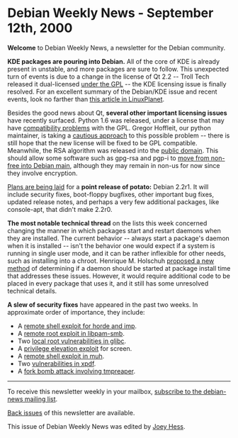 
Debian Weekly News - September 12th, 2000
=========================================



**Welcome** to Debian Weekly News, a newsletter for the Debian community.




**KDE packages are pouring into Debian.** All of the core of KDE is already
present in unstable, and more packages are sure to follow. This unexpected
turn of events is due to a change in the license of Qt 2.2 -- Troll Tech
released it dual-licensed
[under the
GPL](http://www.linuxplanet.com/linuxplanet/reports/2269/1/) -- the KDE licensing issue is finally resolved.
For an excellent summary of the Debian/KDE issue and recent events,
look no farther than
[this
article in LinuxPlanet](http://www.linuxplanet.com/linuxplanet/opinions/2281/1/).




Besides the good news about Qt, **several other important licensing
issues**
have recently surfaced. Python 1.6 was released, under a license that may
have [compatibility problems](https://lists.debian.org/debian-legal-0009/msg00029.html)
with the GPL. Gregor Hoffleit, our python maintainer, is taking a
[cautious
approach](https://lists.debian.org/debian-devel-0009/msg00649.html) to this possible problem -- there is still hope that the new
license will be fixed to be GPL compatible. Meanwhile, the RSA algorithm was
released into the [public domain](http://www.rsasecurity.com/news/pr/000906-1.html). This should allow some software such as gpg-rsa and pgp-i
to [move from
non-free into Debian main](https://lists.debian.org/debian-devel-0009/msg00450.html), although they may remain in non-us for now
since they involve encryption.




[Plans are being laid](https://www.debian.org/News/weekly/2000/29/mail#mail1) for a **point release of
potato:** Debian 2.2r1. It will include security fixes, boot-floppy
bugfixes, other important bug fixes, updated release notes, and perhaps a
very few additional packages, like console-apt, that didn't make 2.2r0.




**The most notable technical thread** on the lists this week concerned
changing the manner in which packages start and restart daemons when they are
installed. The current behavior -- always start a package's daemon when it
is installed -- isn't the behavior one would expect if a system is running
in single user mode, and it can be rather inflexible for other needs, such
as installing into a chroot. Henrique M. Holschuh
[proposed a
new method](https://lists.debian.org/debian-devel-0009/msg00666.html) of determining if a daemon should be started at package install
time that addresses these issues. However, it would require additional code to
be placed in every package that uses it, and it still has some unresolved
technical details.




**A slew of security fixes** have appeared in the past two weeks. In
approximate order of importance, they include:



* A [remote shell exploit for
horde and imp](https://www.debian.org/security/2000/20000910).
* A [remote root exploit in
libpam-smb](https://www.debian.org/security/2000/20000911).
* Two [local root
vulnerabilities in glibc](https://www.debian.org/security/2000/20000902).
* A [privilege elevation
exploit](https://www.debian.org/security/2000/20000902a) for screen.
* A [remote shell exploit in muh](https://lists.debian.org/debian-devel-changes-0009/msg00901.html).
* Two [vulnerabilities in
xpdf](https://www.debian.org/security/2000/20000910a).
* A [fork bomb attack involving
tmpreaper](https://bugs.debian.org/71249).




---



 To receive this newsletter weekly in your mailbox, [subscribe to the debian-news mailing list](https://lists.debian.org/debian-news/).



[Back issues](https://www.debian.org/News/weekly/) of this newsletter are available.



This issue of Debian Weekly News was edited by [Joey Hess](mailto:dwn@debian.org).




